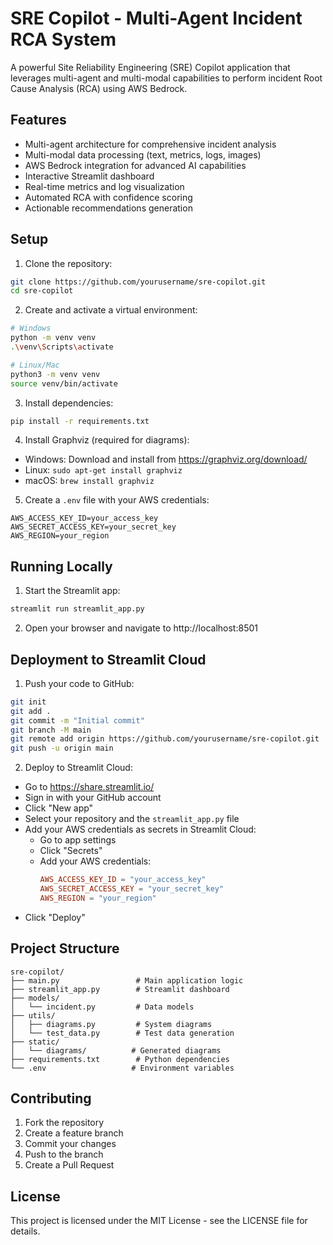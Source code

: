# SRE Copilot - Multi-Agent Incident RCA System

A powerful Site Reliability Engineering (SRE) Copilot application that leverages multi-agent and multi-modal capabilities to perform incident Root Cause Analysis (RCA) using AWS Bedrock.

## Features

- Multi-agent architecture for comprehensive incident analysis
- Multi-modal data processing (text, metrics, logs, images)
- AWS Bedrock integration for advanced AI capabilities
- Interactive Streamlit dashboard
- Real-time metrics and log visualization
- Automated RCA with confidence scoring
- Actionable recommendations generation

## Setup

1. Clone the repository:
```bash
git clone https://github.com/yourusername/sre-copilot.git
cd sre-copilot
```

2. Create and activate a virtual environment:
```bash
# Windows
python -m venv venv
.\venv\Scripts\activate

# Linux/Mac
python3 -m venv venv
source venv/bin/activate
```

3. Install dependencies:
```bash
pip install -r requirements.txt
```

4. Install Graphviz (required for diagrams):
- Windows: Download and install from https://graphviz.org/download/
- Linux: `sudo apt-get install graphviz`
- macOS: `brew install graphviz`

5. Create a `.env` file with your AWS credentials:
```env
AWS_ACCESS_KEY_ID=your_access_key
AWS_SECRET_ACCESS_KEY=your_secret_key
AWS_REGION=your_region
```

## Running Locally

1. Start the Streamlit app:
```bash
streamlit run streamlit_app.py
```

2. Open your browser and navigate to http://localhost:8501

## Deployment to Streamlit Cloud

1. Push your code to GitHub:
```bash
git init
git add .
git commit -m "Initial commit"
git branch -M main
git remote add origin https://github.com/yourusername/sre-copilot.git
git push -u origin main
```

2. Deploy to Streamlit Cloud:
- Go to https://share.streamlit.io/
- Sign in with your GitHub account
- Click "New app"
- Select your repository and the `streamlit_app.py` file
- Add your AWS credentials as secrets in Streamlit Cloud:
  - Go to app settings
  - Click "Secrets"
  - Add your AWS credentials:
    ```toml
    AWS_ACCESS_KEY_ID = "your_access_key"
    AWS_SECRET_ACCESS_KEY = "your_secret_key"
    AWS_REGION = "your_region"
    ```
- Click "Deploy"

## Project Structure

```
sre-copilot/
├── main.py                 # Main application logic
├── streamlit_app.py        # Streamlit dashboard
├── models/
│   └── incident.py         # Data models
├── utils/
│   ├── diagrams.py         # System diagrams
│   └── test_data.py        # Test data generation
├── static/
│   └── diagrams/          # Generated diagrams
├── requirements.txt        # Python dependencies
└── .env                   # Environment variables
```

## Contributing

1. Fork the repository
2. Create a feature branch
3. Commit your changes
4. Push to the branch
5. Create a Pull Request

## License

This project is licensed under the MIT License - see the LICENSE file for details. 